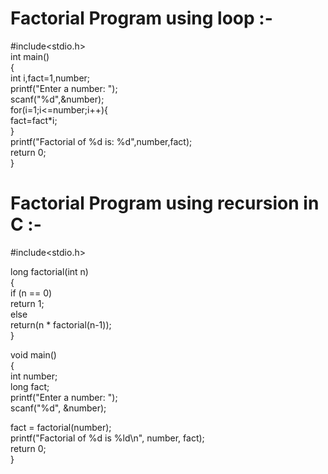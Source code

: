    # Factorial Program using loop :-
   
   #include<stdio.h>  
    int main()    
    {    
     int i,fact=1,number;    
     printf("Enter a number: ");    
      scanf("%d",&number);    
        for(i=1;i<=number;i++){    
          fact=fact*i;    
      }    
      printf("Factorial of %d is: %d",number,fact);    
    return 0;  
    }   
    
   # Factorial Program using recursion in C :-
   
   #include<stdio.h>  
  
long factorial(int n)  
{  
  if (n == 0)  
    return 1;  
  else  
    return(n * factorial(n-1));  
}  
   
void main()  
{  
  int number;  
  long fact;  
  printf("Enter a number: ");  
  scanf("%d", &number);   
   
  fact = factorial(number);  
  printf("Factorial of %d is %ld\n", number, fact);  
  return 0;  
}
